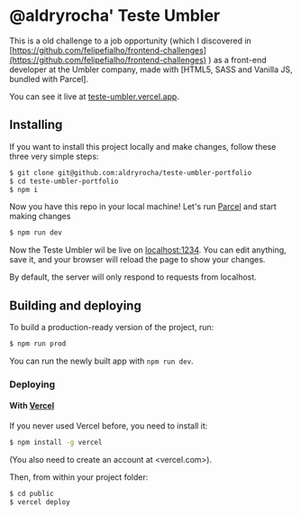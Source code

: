 # @aldryrocha' Teste Umbler

This is a old challenge to a job opportunity (which I discovered in [https://github.com/felipefialho/frontend-challenges](https://github.com/felipefialho/frontend-challenges) ) as a front-end developer at the Umbler company, made with [HTML5, SASS and Vanilla JS, bundled with Parcel]. 

You can see it live at [teste-umbler.vercel.app](https://teste-umbler.vercel.app/).

## Installing

If you want to install this project locally and make changes, follow these three very simple steps:

```bash
$ git clone git@github.com:aldryrocha/teste-umbler-portfolio
$ cd teste-umbler-portfolio
$ npm i
```

Now you have this repo in your local machine! Let's run [Parcel](https://parceljs.org/) and start making changes

```bash
$ npm run dev
```

Now the Teste Umbler wil be live on [localhost:1234](http://localhost:1234). You can edit anything, save it, and your browser will reload the page to show your changes.

By default, the server will only respond to requests from localhost.

## Building and deploying

To build a production-ready version of the project, run:

```bash
$ npm run prod
```

You can run the newly built app with `npm run dev`.

### Deploying

#### With [Vercel](https://vercel.com)

If you never used Vercel before, you need to install it:

```bash
$ npm install -g vercel
```

(You also need to create an account at <vercel.com>).

Then, from within your project folder:

```bash
$ cd public
$ vercel deploy
```
